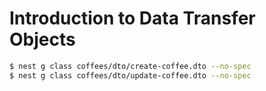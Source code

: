 # Introduction to Data Transfer Objects

```bash
$ nest g class coffees/dto/create-coffee.dto --no-spec
$ nest g class coffees/dto/update-coffee.dto --no-spec
```